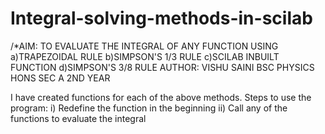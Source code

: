 # Integral-solving-methods-in-scilab
/*AIM: TO  EVALUATE THE INTEGRAL OF ANY FUNCTION USING
 a)TRAPEZOIDAL RULE
 b)SIMPSON'S 1/3 RULE
 c)SCILAB INBUILT FUNCTION
 d)SIMPSON'S 3/8 RULE
 AUTHOR: VISHU SAINI BSC PHYSICS HONS SEC A 2ND YEAR

I have created functions for each of the above methods.
Steps to use the program:
i) Redefine the function in the beginning
ii) Call any of the functions to evaluate the integral
